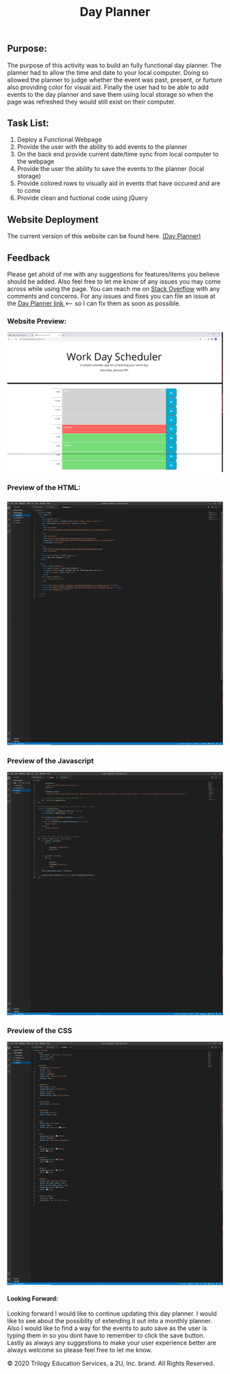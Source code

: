 <header>
    <h1>Day Planner</h1>
</header>

<body>

<h2>Purpose:</h2>
    
<p> The purpose of this activity was to build an fully functional day planner. The planner had to allow the time and date to your local computer. Doing so allowed the planner to judge whether the event was past, present, or furture also providing color for visual aid. Finally the user had to be able to add events to the day planner and save them using local storage so when the page was refreshed they would still exist on their computer. </p>

<h2>Task List:</h2>

<ol>
    <li> Deploy a Functional Webpage </li>
    <li> Provide the user with the ability to add events to the planner </li>
    <li> On the back end provide current date/time sync from local computer to the webpage</li>
    <li> Provide the user the ability to save the events to the planner (local storage)</li>
    <li> Provide colored rows to visually aid in events that have occured and are to come</li>
    <li> Provide clean and fuctional code using jQuery</li>
</ol>

<h2>Website Deployment</h2>

<p> The current version of this website can be found here. <a href="https://bhamm90.github.io/dayPlanner/">(Day Planner)</a>

<h2>Feedback</h2>

<p> Please get ahold of me with any suggestions for features/items you believe should be added. Also feel free to let me know of any issues you may come across while using the page. You can reach me on <a href="https://stackoverflow.com/users/14324130/bhamm90">Stack Overflow</a> with any comments and concerns. For any issues and fixes you can file an issue at the <a href="https://github.com/BHamm90/dayPlanner/issues">Day Planner link </a> <-- so I can fix them as soon as possible. </p>

<h3>Website Preview:</h3>

<img src="Assets/Images/webpage.png">

<h3>Preview of the HTML: <h3>

<img src="Assets/Images/index.png">

<h3>Preview of the Javascript</h3>

<img src="Assets/Images/java.png">

<h3>Preview of the CSS</h3>

<img src="Assets/Images/css.png">

<h4>Looking Forward: </h4>

<p> Looking forward I would like to continue updating this day planner. I would like to see about the possiblity of extending it out into a monthly planner. Also I would like to find a way for the events to auto save as the user is typing them in so you dont have to remember to click the save button. Lastly as always any suggestions to make your user experience better are always welcome so please feel free to let me know.

<Footer>
 <p> © 2020 Trilogy Education Services, a 2U, Inc. brand. All Rights Reserved. </p>
</Footer>